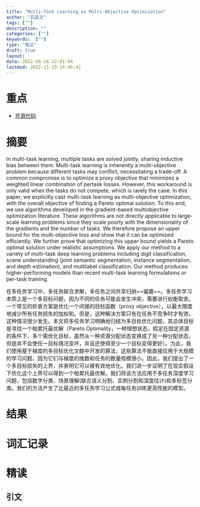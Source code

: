 ```yaml
---
title: "Multi-Task Learning as Multi-Objective Optimization"
author: "石昌文"
tags: [""]
description: ""
categories: [""]
keywords:  [""]
type: "笔记"
draft: true
layout: 
data: 2022-08-26 22:01:04
lastmod: 2022-11-19 14:46:42
---
```


# 重点

- [开源代码](https://github.com/IntelVCL/MultiObjectiveOptimization)

# 摘要 

In multi-task learning, multiple tasks are solved jointly, sharing inductive bias between them. Multi-task learning is inherently a multi-objective problem because different tasks may conflict, necessitating a trade-off. A common compromise is to optimize a proxy objective that minimizes a weighted linear combination of pertask losses. However, this workaround is only valid when the tasks do not compete, which is rarely the case. In this paper, we explicitly cast multi-task learning as multi-objective optimization, with the overall objective of finding a Pareto optimal solution. To this end, we use algorithms developed in the gradient-based multiobjective optimization literature. These algorithms are not directly applicable to large-scale learning problems since they scale poorly with the dimensionality of the gradients and the number of tasks. We therefore propose an upper bound for the multi-objective loss and show that it can be optimized efficiently. We further prove that optimizing this upper bound yields a Pareto optimal solution under realistic assumptions. We apply our method to a variety of multi-task deep learning problems including digit classification, scene understanding (joint semantic segmentation, instance segmentation, and depth estimation), and multilabel classification. Our method produces higher-performing models than recent multi-task learning formulations or per-task training.

在多任务学习中，多任务联合求解，多任务之间共享归纳==偏置==。多任务学习本质上是一个多目标问题，因为不同的任务可能会发生冲突，需要进行权衡取舍。一个常见的折衷方案是优化一个间接的目标函数（proxy objective），以最大限度地减少所有任务损失的加权和。但是，这种解决方案只有在任务不竞争时才有效，这种情况很少发生。本文将多任务学习明确地归结为多目标优化问题，其总体目标是寻找一个帕累托最优解（Pareto Optimality，一种理想状态，假定在固定资源的条件下，多个需优化目标，虽然从一种资源分配状态变换成了另一种分配状态，但是并不会使任一目标境况变坏，并且还使得至少一个目标变得更好）。为此，我们使用基于梯度的多目标优化文献中开发的算法，这些算法不能直接应用于大规模的学习问题，因为它们与梯度的维数和任务的数量规模很小。因此，我们提出了一个多目标损失的上界，并表明它可以被有效地优化。我们进一步证明了在现实假设下优化这个上界可以得到一个帕累托最优解。我们将该方法应用于多任务深度学习问题，包括数字分类、场景理解(联合语义分割、实例分割和深度估计)和多标签分类。我们的方法产生了比最近的多任务学习公式或每任务训练更高性能的模型。

# 结果

# 词汇记录

# 精读

## 引文
